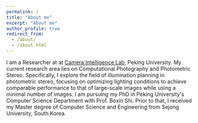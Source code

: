 ```yaml
---
permalink: /
title: "About me"
excerpt: "About me"
author_profile: true
redirect_from: 
  - /about/
  - /about.html
---
```


I am a Researcher at at [Camera Intelligence Lab](https://camera.pku.edu.cn), Peking University. My current research area lies on Computational Photography and Photometric Stereo. Specifically, I explore the field of illumination planning in photometric stereo, focusing on optimizing lighting conditions to achieve comparable performance to that of large-scale images while using a minimal number of images. I am pursuing my PhD in Peking University's Computer Science Department with Prof. Boxin Shi. Prior to that, I received my Master degree of Computer Science and Engineering from Sejong University, South Korea.


